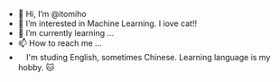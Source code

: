 - 👋 Hi, I’m @itomiho
- 👀 I’m interested in Machine Learning. I iove cat!!
- 🌱 I’m currently learning ...
- 📫 How to reach me ...
-  　I'm studing English, sometimes Chinese. Learning language is my hobby. :cat:

<!---
itomiho/itomiho is a ✨ special ✨ repository because its `README.md` (this file) appears on your GitHub profile.
You can click the Preview link to take a look at your changes.
--->
